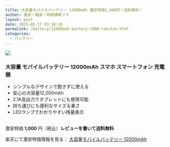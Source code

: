 ```yaml
---
title: 大容量モバイルバッテリー 12000mAh 激安特価1,000円！送料無料！
author: 激安・格安・特価情報ツウ
layout: post
date: 2015-05-17 03:10:10
permalink: /battery/12000mah-battery-1000-rakuten.html
categories:
  - バッテリー
---
```

<div class="img-bg2 img_L">
  <a href="//hb.afl.rakuten.co.jp/hgc/13fa22b7.d4d890c9.13fa22b8.ec7ddc8f/?pc=http%3a%2f%2fitem.rakuten.co.jp%2fauc-california%2f10004605%2f%3fscid%3daf_link_img&amp;m=http%3a%2f%2fm.rakuten.co.jp%2fauc-california%2fi%2f10004605%2f" target="_blank"><img src ="//hbb.afl.rakuten.co.jp/hgb/?pc=http%3a%2f%2fthumbnail.image.rakuten.co.jp%2f%400_mall%2fauc-california%2fcabinet%2f03611781%2fimgrc0068044927.jpg%3f_ex%3d240x240&amp;m=http%3a%2f%2fthumbnail.image.rakuten.co.jp%2f%400_mall%2fauc-california%2fcabinet%2f03611781%2fimgrc0068044927.jpg%3f_ex%3d80x80" border="0"></a>
</div>

### 大容量 モバイルバッテリー 12000mAh スマホ スマートフォン 充電器
<!--more-->

* シンプルなデザインで飽きずに使える
* 安心の大容量12,000mAh
* 2.1A高出力でタブレットにも使用可能
* 持ち運びにも便利なサイズ＆重さ
* LEDランプでわかりやすい残量表示

<br clear="all" />激安特価 <span class="tokka-price"><strong>1,000</strong></span> 円（税込）**レビューを書いて送料無料**

楽天にて激安特価情報を見る： <a href="//hb.afl.rakuten.co.jp/hgc/13fa22b7.d4d890c9.13fa22b8.ec7ddc8f/?pc=http%3a%2f%2fitem.rakuten.co.jp%2fauc-california%2f10004605%2f%3fscid%3daf_link_img&amp;m=http%3a%2f%2fm.rakuten.co.jp%2fauc-california%2fi%2f10004605%2f" target="_blank"><span class="fs150p">大容量モバイルバッテリー 12000mAh</span></a>